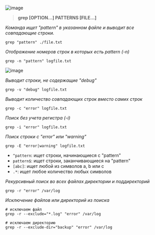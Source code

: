 ![image](https://github.com/user-attachments/assets/0d49e8a9-9b61-44cb-92ba-489b2c2807d6)

> **grep [OPTION...] PATTERNS [FILE...]**
>
> 



_Команда ищет "pattern" в указанном файле и выводит все совпадающие строки._

```
grep "pattern" ./file.txt
```

_Отображение номеров строк в которых есть pattern (-n)_

```
grep -n "pattern" logfile.txt
```
![image](https://github.com/user-attachments/assets/aa1ec7c9-ec0a-492f-8c04-9649e1caddf3)

_Выводит строки, не содержащие "debug"_

```
grep -v "debug" logfile.txt
```

_Выводит количество совпадающих строк вместо самих строк_

```
grep -c "error" logfile.txt
```

_Поиск без учета регистра (-i)_

```
grep -i "error" logfile.txt
```

_Поиск строки с "error" или "warning"_

```
grep -E "error|warning" logfile.txt
```

- `^pattern`: ищет строки, начинающиеся с "pattern"
- `pattern$`: ищет строки, заканчивающиеся на "pattern"
- `[abc]`: ищет любой из символов a, b или c
- `.*`: ищет любое количество любых символов

_Рекурсивный поиск во всех файлах директории и поддиректорий_

```
grep -r "error" /var/log
```

_Исключение файлов или директорий из поиска_

```
# исключаем файл
grep -r --exclude="*.log" "error" /var/log

# исключаем директорию
grep -r --exclude-dir="backup" "error" /var/log
```


